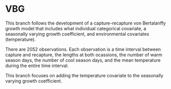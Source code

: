 # VBG
This branch follows the development of a capture-recapture von Bertalanffy growth model that includes what individual categorical covariate, a seasonally varying growth coefficient, and environmental covariates (temperature).

There are 2052 observations. Each observation is a time interval between capture and recapture, the lengths at both ocassions, the number of warm season days, the number of cool season days, and the mean temperature during the entire time interval.

This branch focuses on adding the temperature covariate to the seasonally varying growth coefficient.
